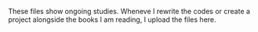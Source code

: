 These files show ongoing studies. Wheneve I rewrite the codes or create a project alongside the books I am reading, I upload the files here.
